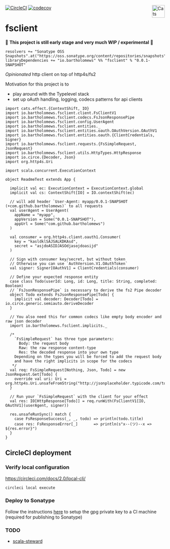 [![CircleCI](https://circleci.com/gh/bartholomews/fsclient/tree/master.svg?style=svg)](https://circleci.com/gh/bartholomews/fsclient/tree/master)
[![codecov](https://codecov.io/gh/bartholomews/fsclient/branch/master/graph/badge.svg)](https://codecov.io/gh/bartholomews/fsclient)
<a href="https://typelevel.org/cats/"><img src="https://typelevel.org/cats/img/cats-badge.svg" height="40px" align="right" alt="Cats friendly" /></a>

# fsclient

🔧 **This project is still early stage and very much WIP / experimental** 🔧  

```
resolvers += "Sonatype OSS Snapshots".at("https://oss.sonatype.org/content/repositories/snapshots")
libraryDependencies += "io.bartholomews" %% "fsclient" % "0.0.1-SNAPSHOT"
```

*Opinionated* http client on top of http4s/fs2

Motivation for this project is to 
- play around with the Typelevel stack
- set up oAuth handling, logging, codecs patterns for api clients

```
import cats.effect.{ContextShift, IO}
import io.bartholomews.fsclient.client.FsClientV1
import io.bartholomews.fsclient.codecs.FsJsonResponsePipe
import io.bartholomews.fsclient.config.UserAgent
import io.bartholomews.fsclient.entities._
import io.bartholomews.fsclient.entities.oauth.OAuthVersion.OAuthV1
import io.bartholomews.fsclient.entities.oauth.{ClientCredentials, Signer}
import io.bartholomews.fsclient.requests.{FsSimpleRequest, JsonRequest}
import io.bartholomews.fsclient.utils.HttpTypes.HttpResponse
import io.circe.{Decoder, Json}
import org.http4s.Uri

import scala.concurrent.ExecutionContext

object ReadmeTest extends App {

  implicit val ec: ExecutionContext = ExecutionContext.global
  implicit val cs: ContextShift[IO] = IO.contextShift(ec)

  // will add header `User-Agent: myapp/0.0.1-SNAPSHOT (+com.github.bartholomews)` to all requests
  val userAgent = UserAgent(
    appName = "myapp",
    appVersion = Some("0.0.1-SNAPSHOT"),
    appUrl = Some("com.github.bartholomews")
  )

  val consumer = org.http4s.client.oauth1.Consumer(
    key = "kasldklSAJSALKDKAsd",
    secret = "asjdoASIDJASOdjasojdoasijd"
  )

  // Sign with consumer key/secret, but without token
  // Otherwise you can use `AuthVersion.V1.OAuthToken`
  val signer: Signer[OAuthV1] = ClientCredentials(consumer)

  // Define your expected response entity
  case class Todo(userId: Long, id: Long, title: String, completed: Boolean)
  // `FsJsonResponsePipe` is necessary to derive the fs2 Pipe decoder
  object Todo extends FsJsonResponsePipe[Todo] {
    implicit val decoder: Decoder[Todo] = io.circe.generic.semiauto.deriveDecoder
  }

  // You also need this for common codecs like empty body encoder and raw json decoder
  import io.bartholomews.fsclient.implicits._

  /*
    `FsSimpleRequest` has three type parameters:
      Body: the request body
      Raw: the raw response content-type
      Res: the decoded response into your own type
    Depending on the types you will be forced to add the request body
    and have the right implicits in scope for the codecs
   */
  val req: FsSimpleRequest[Nothing, Json, Todo] = new JsonRequest.Get[Todo] {
    override val uri: Uri = org.http4s.Uri.unsafeFromString("http://jsonplaceholder.typicode.com/todos/1")
  }

  // Run your `FsSimpleRequest` with the client for your effect
  val res: IO[HttpResponse[Todo]] = req.runWith(FsClientV1[IO, OAuthV1](userAgent, signer))

  res.unsafeRunSync() match {
    case FsResponseSuccess(_, _, todo) => println(todo.title)
    case res: FsResponseError[_]       => println(s"x--(ツ)--x => ${res.error}")
  }
}
```

## CircleCI deployment

### Verify local configuration
https://circleci.com/docs/2.0/local-cli/
```bash
circleci local execute
```

### Deploy to Sonatype

Follow the instructions [here](https://discuss.circleci.com/t/gpg-keys-as-environment-variables/28641/4) 
to setup the gpg private key to a CI machine (required for publishing to Sonatype)

### TODO
- [scala-steward](https://github.com/fthomas/scala-steward)